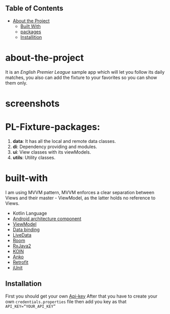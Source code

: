 

## Table of Contents

* [About the Project](#about-the-project)
  * [Built With](#built-with)
  * [packages](#PL_Fixture_packages)
  * [Installition](#installation)

# about-the-project
It is an *English Premier League* sample app which will let you follow its daily matches, you also can add the fixture to your favorites so you can show them only.

# screenshots

# PL-Fixture-packages:
1. **data**: It has all the local and remote data classes.
2. **di**: Dependency providing and modules.
3. **ui**: View classes with its viewModels.
4. **utils**: Utility classes.

# built-with
I am using MVVM  pattern, MVVM enforces a clear separation between Views and their master - ViewModel, as the latter holds no reference to Views. 
* Kotlin Language
* [Android architecture component](https://developer.android.com/jetpack/docs/guide)
* [ViewModel](https://developer.android.com/topic/libraries/architecture/viewmodel)
* [Data binding](https://developer.android.com/topic/libraries/data-binding/)
* [LiveData](https://developer.android.com/topic/libraries/architecture/livedata)
* [Room](https://developer.android.com/topic/libraries/architecture/room)
* [RxJava2](https://github.com/ReactiveX/RxJava)
* [KOIN](https://insert-koin.io/)
* [Anko](https://github.com/Kotlin/anko)
* [Retrofit](https://square.github.io/retrofit/)
* [jUnit](https://developer.android.com/training/testing/unit-testing/local-unit-tests)


## Installation
First you should get your own [Api-key](https://www.football-data.org/client/register)
After that you have to create your own ```credentials.properties```  file then add you key as that  ```API_KEY=“YOUR_API_KEY” ```
